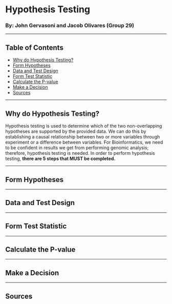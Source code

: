 # Hypothesis Testing

### By: John Gervasoni and Jacob Olivares (Group 29)

---
## Table of Contents
* [Why do Hypothesis Testing?](#why-do-hypothesis-testing)
* [Form Hypotheses](#form-hypotheses)
* [Data and Test Design](#data-and-test-design)
* [Form Test Statistic](#form-test-statistic)
* [Calculate the P-value](#calculate-the-p-value)
* [Make a Decision](#make-a-decision)
* [Sources](#sources)

---

## Why do Hypothesis Testing?

Hypothesis testing is used to determine which of the two non-overlapping hypotheses are supported by the provided data. We can do this by establishing a causal relationship between two or more variables through experiment or a difference between variables.
For Bioinformatics, we need to be confident in results we get from performing genomic analysis; therefore, hypothesis testing is needed. 
In order to perform hypothesis testing, **there are 5 steps that MUST be completed.** 

---
## Form Hypotheses 


---
## Data and Test Design

---
## Form Test Statistic

---
## Calculate the P-value

---
## Make a Decision
---

## Sources




